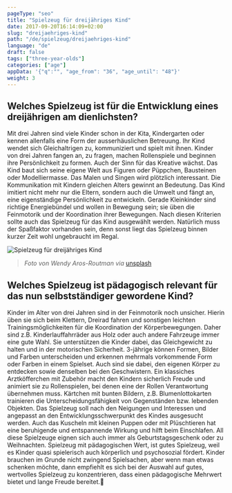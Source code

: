 ```yaml
---
pageType: "seo"
title: "Spielzeug für dreijähriges Kind"
date: 2017-09-20T16:14:09+02:00
slug: "dreijaehriges-kind"
path: "/de/spielzeug/dreijaehriges-kind"
language: "de"
draft: false
tags: ["three-year-olds"]
categories: ["age"]
appData: '{"q":"", "age_from": "36", "age_until": "48"}'
weight: 3
---
```


<h2>Welches Spielzeug ist für die Entwicklung eines dreijährigen am dienlichsten?</h2>

Mit drei Jahren sind viele Kinder schon in der Kita, Kindergarten oder kennen allenfalls eine Form der ausserhäuslichen Betreuung. Ihr Kind wendet sich Gleichaltrigen zu, kommuniziert und spielt mit ihnen. Kinder von drei Jahren fangen an, zu fragen, machen Rollenspiele und beginnen ihre Persönlichkeit zu formen. Auch der Sinn für das Kreative wächst. Das Kind baut sich seine eigene Welt aus Figuren oder Püppchen, Bausteinen oder Modelliermasse. Das Malen und Singen wird plötzlich interessant. Die Kommunikation mit Kindern gleichen Alters gewinnt an Bedeutung. Das Kind imitiert nicht mehr nur die Eltern, sondern auch die Umwelt und fängt an, eine eigenständige Persönlichkeit zu entwickeln. Gerade Kleinkinder sind richtige Energiebündel und wollen in Bewegung sein; sie üben die Feinmotorik und der Koordination ihrer Bewegungen. Nach diesen Kriterien sollte auch das Spielzeug für das Kind ausgewählt werden. Natürlich muss der Spaßfaktor vorhanden sein, denn sonst liegt das Spielzeug binnen kurzer Zeit wohl ungebraucht im Regal.

![Spielzeug für dreijähriges Kind](https://d33wubrfki0l68.cloudfront.net/80601fa5ada6b22af2cd2d31a6730af0e64228e5/c98be/images/spielzeug-dreijaehriges-kind.jpg "")
 <blockquote>
  <p><em>Foto von Wendy Aros-Routman via</em> <a href="https://unsplash.com/photos/DuIPj3lqItY">unsplash</a></p>
</blockquote>

<h2>Welches Spielzeug ist pädagogisch relevant für das nun selbstständiger gewordene Kind?</h2>

Kinder im Alter von drei Jahren sind in der Feinmotorik noch unsicher. Hierin üben sie sich beim Klettern, Dreirad fahren und sonstigen leichten Trainingsmöglichkeiten für die Koordination der Körperbewegungen. Daher sind z.B. Kinderlauffahrräder aus Holz oder auch andere Fahrzeuge immer eine gute Wahl. Sie unterstützen die Kinder dabei, das Gleichgewicht zu halten und in der motorischen Sicherheit. 3-jährige können Formen, Bilder und Farben unterscheiden und erkennen mehrmals vorkommende Form oder Farben in einem Spielset. Auch sind sie dabei, den eigenen Körper zu entdecken sowie denselben bei den Geschwistern. Ein klassiches Arztköfferchen mit Zubehör macht den Kindern sicherlich Freude und animiert sie zu Rollenspielen, bei denen eine der Rollen Verantwortung übernehmen muss. Kärtchen mit bunten Bildern, z.B. Blumenlottokarten trainieren die Unterscheidungsfähigkeit von Gegenständen bzw. lebenden Objekten. Das Spielzeug soll nach den Neigungen und Interessen und angepasst an den Entwicklungsschwerpunkt des Kindes ausgesucht werden. Auch das Kuscheln mit kleinen Puppen oder mit Plüschtieren hat eine beruhigende und entspannende Wirkung und hilft beim Einschlafen. All diese Spielzeuge eignen sich auch immer als Geburtstagsgeschenk oder zu Weihnachten. Spielzeug mit pädagogischen Wert, ist gutes Spielzeug, weil es Kinder quasi spielerisch auch körperlich und psychosozial fördert. Kinder brauchen im Grunde nicht zwingend Spielsachen, aber wenn man etwas schenken möchte, dann empfiehlt es sich bei der Auswahl auf gutes, wertvolles Spielzeug zu konzentrieren, dass einen pädagogische Mehrwert bietet und lange Freude bereitet.
